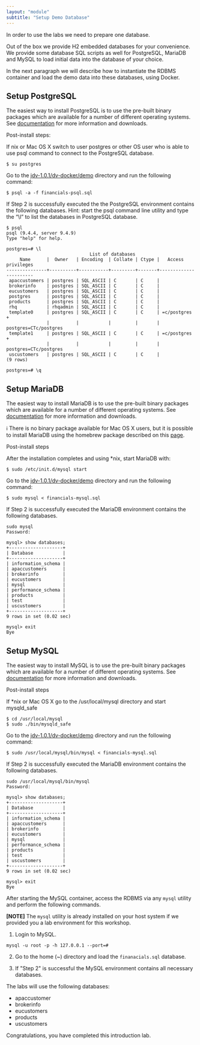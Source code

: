 ```yaml
---
layout: "module"
subtitle: "Setup Demo Database"
---
```


In order to use the labs we need to prepare one database.

Out of the box we provide H2 embedded databases for your convenience. We provide some database SQL scripts as well for PostgreSQL, MariaDB and MySQL to load initial data into the database of your choice.

In the next paragraph we will describe how to instantiate the RDBMS container and load the demo data into these databases, using Docker.

## Setup PostgreSQL

The easiest way to install PostgreSQL is to use the pre-built binary packages which are available for a number of different operating systems. See [documentation](http://bit.ly/2cD7Pen) for more information and downloads.

Post-install steps:

If nix or Mac OS X switch to user postgres or other OS user who is able to use psql command to connect to the PostgreSQL database.

```
$ su postgres
```

Go to the [jdv-1.0.1/dv-docker/demo](http://bit.ly/2d88sxE) directory and run the following command:

```
$ psql -a -f financials-psql.sql
```

If Step 2 is successfully executed the the PostgreSQL environment contains the following databases. Hint: start the psql command line utility and type the “\l” to list the databases in PostgreSQL database.

```
$ psql
psql (9.4.4, server 9.4.9)
Type "help" for help.

postgres=# \l
                               List of databases
     Name      |  Owner   | Encoding  | Collate | Ctype |   Access privileges
---------------+----------+-----------+---------+-------+-----------------------
 apaccustomers | postgres | SQL_ASCII | C       | C     |
 brokerinfo    | postgres | SQL_ASCII | C       | C     |
 eucustomers   | postgres | SQL_ASCII | C       | C     |
 postgres      | postgres | SQL_ASCII | C       | C     |
 products      | postgres | SQL_ASCII | C       | C     |
 rhq           | rhqadmin | SQL_ASCII | C       | C     |
 template0     | postgres | SQL_ASCII | C       | C     | =c/postgres          +
               |          |           |         |       | postgres=CTc/postgres
 template1     | postgres | SQL_ASCII | C       | C     | =c/postgres          +
               |          |           |         |       | postgres=CTc/postgres
 uscustomers   | postgres | SQL_ASCII | C       | C     |
(9 rows)

postgres=# \q
```

## Setup MariaDB

The easiest way to install MariaDB is to use the pre-built binary packages which are available for a number of different operating systems. See [documentation](http://bit.ly/2d5TJjG) for more information and downloads.

:information_source: There is no binary package available for Mac OS X users, but it is possible to install MariaDB using the homebrew package described on this [page](http://bit.ly/2dswq6M).

Post-install steps

After the installation completes and using *nix, start MariaDB with:

```
$ sudo /etc/init.d/mysql start
```

Go to the [jdv-1.0.1/dv-docker/demo](http://bit.ly/2d88sxE) directory and run the following command:

```
$ sudo mysql < financials-mysql.sql
```

If Step 2 is successfully executed the MariaDB environment contains the following databases.

```
sudo mysql
Password:

mysql> show databases;
+--------------------+
| Database           |
+--------------------+
| information_schema |
| apaccustomers      |
| brokerinfo         |
| eucustomers        |
| mysql              |
| performance_schema |
| products           |
| test               |
| uscustomers        |
+--------------------+
9 rows in set (0.02 sec)

mysql> exit
Bye
```

## Setup MySQL

The easiest way to install MySQL is to use the pre-built binary packages which are available for a number of different operating systems. See [documentation](http://bit.ly/2cCEoUL) for more information and downloads.

Post-install steps

If *nix or Mac OS X go to the /usr/local/mysql directory and start mysqld_safe

```
$ cd /usr/local/mysql
$ sudo ./bin/mysqld_safe
```

Go to the [jdv-1.0.1/dv-docker/demo](http://bit.ly/2d88sxE) directory and run the following command:

```
$ sudo /usr/local/mysql/bin/mysql < financials-mysql.sql
```

If Step 2 is successfully executed the MariaDB environment contains the following databases.

```
sudo /usr/local/mysql/bin/mysql
Password:

mysql> show databases;
+--------------------+
| Database           |
+--------------------+
| information_schema |
| apaccustomers      |
| brokerinfo         |
| eucustomers        |
| mysql              |
| performance_schema |
| products           |
| test               |
| uscustomers        |
+--------------------+
9 rows in set (0.02 sec)

mysql> exit
Bye
```

After starting the MySQL container, access the RDBMS via any `mysql` utility and perform the following commands.

**[NOTE]** The `mysql` utility is already installed on your host system if we provided you a lab environment for this workshop.

1. Login to MySQL.

```
mysql -u root -p -h 127.0.0.1 --port=#
```

2. Go to the home (~) directory and load the `finanacials.sql` database.

3. If "Step 2" is successful the MySQL environment contains all necessary databases.

The labs will use the following databases:

- apaccustomer
- brokerinfo
- eucustomers
- products
- uscustomers

Congratulations, you have completed this introduction lab.
